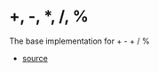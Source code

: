 
# +, -, *, /, %

The base implementation for + - + / %


* [source](https://github.com/floraison/flor/tree/master/lib/flor/pcore/arith.rb)

